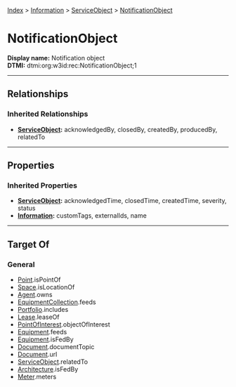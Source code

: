[Index](../../index.md) > [Information](../Information.md) > [ServiceObject](ServiceObject.md) > [NotificationObject](#)
# NotificationObject

**Display name:** Notification object<br />
**DTMI:** dtmi:org:w3id:rec:NotificationObject;1

---

## Relationships

### Inherited Relationships
* **[ServiceObject](ServiceObject.md):** acknowledgedBy, closedBy, createdBy, producedBy, relatedTo

---

## Properties

### Inherited Properties
* **[ServiceObject](ServiceObject.md):** acknowledgedTime, closedTime, createdTime, severity, status
* **[Information](../Information.md):** customTags, externalIds, name

---

## Target Of
### General
* [Point](../../Point/Point.md).isPointOf
* [Space](../../Space/Space.md).isLocationOf
* [Agent](../../Agent/Agent.md).owns
* [EquipmentCollection](../../Collection/EquipmentCollection.md).feeds
* [Portfolio](../../Collection/Portfolio.md).includes
* [Lease](../../Event/Lease.md).leaseOf
* [PointOfInterest](../PointOfInterest.md).objectOfInterest
* [Equipment](../../Asset/Equipment/Equipment.md).feeds
* [Equipment](../../Asset/Equipment/Equipment.md).isFedBy
* [Document](../Document/Document.md).documentTopic
* [Document](../Document/Document.md).url
* [ServiceObject](ServiceObject.md).relatedTo
* [Architecture](../../Space/Architecture/Architecture.md).isFedBy
* [Meter](../../Asset/Equipment/Meter/Meter.md).meters
